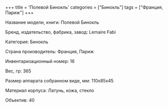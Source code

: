 +++
title = 'Полевой Бинокль'
categories = ["Бинокль"]
tags = ["Франция, Париж"]
+++

Название модели, книги: Полевой Бинокль

Бренд, издательство, фабрика, завод: Lemaire Fabi

Категория: Бинокль

Страна производитель: Франция, Париж

Инвентаризационный номер: 16

Вес, гр: 365

Размер аппарата  собранном виде, мм: 110х85х45

Материал корпуса: Латунь, кожа, стекло

Объектив: 40


